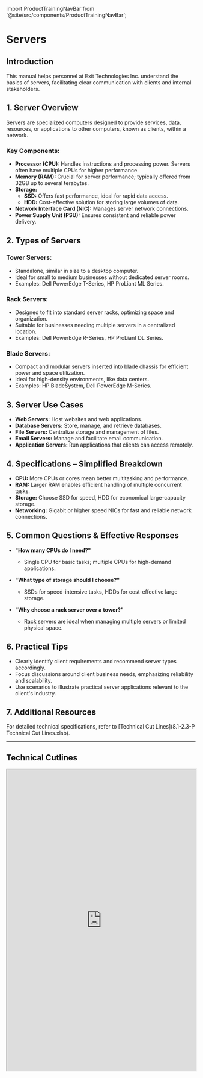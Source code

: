 import ProductTrainingNavBar from '@site/src/components/ProductTrainingNavBar';

<ProductTrainingNavBar />

# Servers

## Introduction
This manual helps personnel at Exit Technologies Inc. understand the basics of servers, facilitating clear communication with clients and internal stakeholders.

## 1. Server Overview
Servers are specialized computers designed to provide services, data, resources, or applications to other computers, known as clients, within a network.

### Key Components:
- **Processor (CPU):** Handles instructions and processing power. Servers often have multiple CPUs for higher performance.
- **Memory (RAM):** Crucial for server performance; typically offered from 32GB up to several terabytes.
- **Storage:**
  - **SSD:** Offers fast performance, ideal for rapid data access.
  - **HDD:** Cost-effective solution for storing large volumes of data.
- **Network Interface Card (NIC):** Manages server network connections.
- **Power Supply Unit (PSU):** Ensures consistent and reliable power delivery.

## 2. Types of Servers
### Tower Servers:
- Standalone, similar in size to a desktop computer.
- Ideal for small to medium businesses without dedicated server rooms.
- Examples: Dell PowerEdge T-Series, HP ProLiant ML Series.

### Rack Servers:
- Designed to fit into standard server racks, optimizing space and organization.
- Suitable for businesses needing multiple servers in a centralized location.
- Examples: Dell PowerEdge R-Series, HP ProLiant DL Series.

### Blade Servers:
- Compact and modular servers inserted into blade chassis for efficient power and space utilization.
- Ideal for high-density environments, like data centers.
- Examples: HP BladeSystem, Dell PowerEdge M-Series.

## 3. Server Use Cases
- **Web Servers:** Host websites and web applications.
- **Database Servers:** Store, manage, and retrieve databases.
- **File Servers:** Centralize storage and management of files.
- **Email Servers:** Manage and facilitate email communication.
- **Application Servers:** Run applications that clients can access remotely.

## 4. Specifications – Simplified Breakdown
- **CPU:** More CPUs or cores mean better multitasking and performance.
- **RAM:** Larger RAM enables efficient handling of multiple concurrent tasks.
- **Storage:** Choose SSD for speed, HDD for economical large-capacity storage.
- **Networking:** Gigabit or higher speed NICs for fast and reliable network connections.

## 5. Common Questions & Effective Responses
- **"How many CPUs do I need?"**
  - Single CPU for basic tasks; multiple CPUs for high-demand applications.

- **"What type of storage should I choose?"**
  - SSDs for speed-intensive tasks, HDDs for cost-effective large storage.

- **"Why choose a rack server over a tower?"**
  - Rack servers are ideal when managing multiple servers or limited physical space.

## 6. Practical Tips
- Clearly identify client requirements and recommend server types accordingly.
- Focus discussions around client business needs, emphasizing reliability and scalability.
- Use scenarios to illustrate practical server applications relevant to the client's industry.

## 7. Additional Resources
For detailed technical specifications, refer to [Technical Cut Lines](8.1-2.3-P Technical Cut Lines.xlsb).

---

## Technical Cutlines

<iframe
  src="https://docs.google.com/spreadsheets/d/e/2PACX-1vRBKY_e6e1XBdjLn4WTFw5W5o5j8lyFAAsApDK6FXAvNri0Wh5QAVNY3hFJZTjNdg/pubhtml?widget=true&headers=false&gid=816388005&single=true"
  width="100%"
  height="800"
  style={{ border: 'none', borderRadius: '8px' }}
  title="Technical Cutlines"
  allowFullScreen
></iframe> 